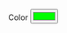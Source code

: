 <html> 
 <head> 
 <meta name="viewport" content="width=device-width, initial-scale=1"> 
 <tittle>Color</tittle> 
</head> 
 
<body> 
 
 <!--Default Color is Black--> 
 <input type="color" value="#00FF00" /> 
 
</body> 
 
</html>
